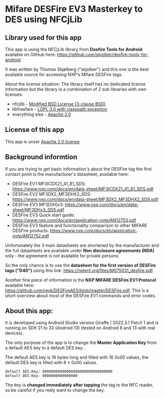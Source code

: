 # Mifare DESFire EV3 Masterkey to DES using NFCjLib


## Library used for this app

This app is using the NFCjLib library from **Desfire Tools for Android** available on GitHub here:
https://github.com/skjolber/desfire-tools-for-android.

It was written by Thomas Skjølberg ("skjolber") and this one is the best available source for accessing 
NXP's Mifare DESFire tags. 

About the license situation: The library itself has no dedicated license information but the library is a combination of 2 sub 
libraries with own licenses:
- nfcjlib - [Modified BSD License (3-clause BSD)](https://github.com/skjolber/desfire-tools-for-android/blob/master/nfcjlib/LICENSE)
- libfreefare - [LGPL 3.0 with classpath exception](https://github.com/skjolber/desfire-tools-for-android/blob/master/libfreefare/LICENSE)
- everything else - [Apache 2.0](http://www.apache.org/licenses/LICENSE-2.0.html)

## License of this app

This app is unser [Apache 2.0 license]()

## Background informtion

If you are trying to get basic information's about the DESFire tag the first contact point is the manufacturer's datasheet, available here:
- DESFire EV1 MF3ICDX21_41_81_SDS: https://www.nxp.com/docs/en/data-sheet/MF3ICDX21_41_81_SDS.pdf
- DESFire EV2 MF3DX2_MF3DHX2_SDS: https://www.nxp.com/docs/en/data-sheet/MF3DX2_MF3DHX2_SDS.pdf
- DESFire EV3 MF3D(H)x3: https://www.nxp.com/docs/en/data-sheet/MF3DHx3_SDS.pdf
- DESFire EV3 Quick start guide: https://www.nxp.com/docs/en/application-note/AN12753.pdf
- DESFire EV3 feature and functionality comparison to other MIFARE DESFire products: https://www.nxp.com/docs/en/application-note/AN12752.pdf

Unfortunately the 3 main datasheets are shortened by the manufacturer and the full datasheets are available under **Non disclosure agreements (NDA)** only - 
the agreement is not available for private persons.

So the only chance is to use the **datasheet for the first version of DESFire tags ("D40")** using this link:
https://neteril.org/files/M075031_desfire.pdf.

Another fine piece of information is the **NXP MIFARE DESFire EV1 Protocol** available here: https://github.com/revk/DESFireAES/blob/master/DESFire.pdf. 
This is a short overview about most of the DESFire EV1 commands and error codes.

## About this app: 
It is developed using Android Studio version Giraffe | 2022.3.1 Patch 1 and is running on SDK 21 to 33 (Android 13) (tested on 
Android 8 and 13 with real devices).  

The only purpose of the app is to change the **Master Application Key** from a default AES key to a default DES key..

The default AES key is 16 bytes long and filled with 16 0x00 values, the default DES key is filled with 8 * 0x00 values.

```plaintext
default AES-Key: 00000000000000000000000000000000
default DES-Key: 0000000000000000
```
The key is **changed immediately after tapping** the tag to the NFC reader, so be careful if you realy want to change the key. 




